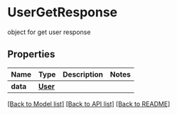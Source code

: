 # UserGetResponse

object for get user response

## Properties

| Name     | Type                | Description | Notes |
| -------- | ------------------- | ----------- | ----- |
| **data** | [**User**](User.md) |             |

[[Back to Model list]](../README.md#documentation-for-models) [[Back to API list]](../README.md#documentation-for-api-endpoints) [[Back to README]](../README.md)
